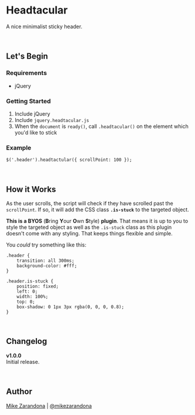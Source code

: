 Headtacular
===========

A nice minimalist sticky header.

<br />



## Let's Begin

### Requirements

* jQuery

### Getting Started

1. Include jQuery
1. Include `jquery.headtacular.js`
1. When the `document` is `ready()`, call `.headtacular()` on the element which you'd like to stick

### Example

	$('.header').headtactular({ scrollPoint: 100 });

<br />



## How it Works
As the user scrolls, the script will check if they have scrolled past the `scrollPoint`.  If so, it will add the CSS class **`.is-stuck`** to the targeted object.

**This is a BYOS** (**B**ring **Y**our **O**wn **S**tyle) **plugin**. That means it is up to you to style the targeted object as well as the `.is-stuck` class as this plugin doesn't come with any styling.  That keeps things flexible and simple.

You *could* try something like this:

	.header {
		transition: all 300ms;
		background-color: #fff;
	}

	.header.is-stuck {
		position: fixed;
		left: 0;
		width: 100%;
		top: 0;
		box-shadow: 0 1px 3px rgba(0, 0, 0, 0.8);
	}

<br />



## Changelog

**v1.0.0**<br />Initial release.

<br />



## Author
[Mike Zarandona](http://mikezarandona.com) | [@mikezarandona](http://twitter.com/mikezarandona)
